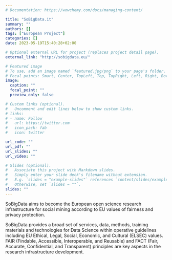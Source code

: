 ```yaml
---
# Documentation: https://wowchemy.com/docs/managing-content/

title: "SoBigData.it"
summary: ""
authors: []
tags: ["European Project"]
categories: []
date: 2023-05-19T15:40:28+02:00

# Optional external URL for project (replaces project detail page).
external_link: "http://sobigdata.eu/"

# Featured image
# To use, add an image named `featured.jpg/png` to your page's folder.
# Focal points: Smart, Center, TopLeft, Top, TopRight, Left, Right, BottomLeft, Bottom, BottomRight.
image:
  caption: ""
  focal_point: ""
  preview_only: false

# Custom links (optional).
#   Uncomment and edit lines below to show custom links.
# links:
# - name: Follow
#   url: https://twitter.com
#   icon_pack: fab
#   icon: twitter

url_code: ""
url_pdf: ""
url_slides: ""
url_video: ""

# Slides (optional).
#   Associate this project with Markdown slides.
#   Simply enter your slide deck's filename without extension.
#   E.g. `slides = "example-slides"` references `content/slides/example-slides.md`.
#   Otherwise, set `slides = ""`.
slides: ""
---
```

SoBigData aims to become the European open science research infrastructure for social mining according to EU values of fairness and privacy protection.

SoBigData provides a broad set of services, data, methods, training materials and technologies for Data Science within operative guidelines including EU Ethical, Legal, Social, Economic, and Cultural (ELSEC) values. FAIR (Findable, Accessible, Interoperable, and Reusable) and FACT (Fair, Accurate, Confidential, and Transparent) principles are key aspects in the research infrastructure development.
